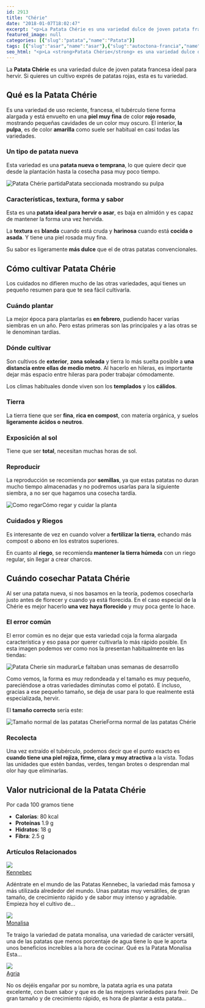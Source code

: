 ```yaml
---
id: 2913
title: "Chérie"
date: "2018-01-07T18:02:47"
excerpt: "<p>La Patata Chérie es una variedad dulce de joven patata francesa ideal para hervir. Si quieres un cultivo exprés de patatas rojas, esta es tu variedad. Qué es la Patata Chérie Es una variedad de uso reciente, francesa, el tubérculo tiene forma alargada y está envuelto en una piel muy fina de color rojo rosado,&hellip; <a class=\"more-link\" href=\"https://plantasyflores.online/patata/cherie/\">Seguir leyendo <span class=\"screen-reader-text\">Chérie</span> <span class=\"meta-nav\" aria-hidden=\"true\">&rarr;</span></a></p>\n"
featured_image: null
categories: [{"slug":"patata","name":"Patata"}]
tags: [{"slug":"asar","name":"asar"},{"slug":"autoctona-francia","name":"autóctona-francia"},{"slug":"blanca","name":"blanca"},{"slug":"calido","name":"calido"},{"slug":"comestible","name":"comestible"},{"slug":"compost","name":"compost"},{"slug":"cosecha-roja","name":"cosecha-roja"},{"slug":"crecimiento-rapido","name":"crecimiento-rapido"},{"slug":"dulce","name":"dulce"},{"slug":"eliminacion-recoleccion","name":"eliminación-recolección"},{"slug":"exterior","name":"exterior"},{"slug":"florece-verano","name":"florece-verano"},{"slug":"hervir","name":"hervir"},{"slug":"patata-nueva","name":"patata-nueva"},{"slug":"ph5-6","name":"ph5-6"},{"slug":"plantacion-primavera","name":"plantacion-primavera"},{"slug":"plena-luz","name":"plena-luz"},{"slug":"resistente-calor","name":"resistente-calor"},{"slug":"riego-moderado","name":"riego-moderado"},{"slug":"semilla","name":"semilla"},{"slug":"templado","name":"templado"},{"slug":"temporada-verano","name":"temporada-verano"},{"slug":"tuberculo","name":"tubérculo"},{"slug":"turba","name":"turba"}]
seo_html: "<p>La <strong>Patata Chérie</strong> es una variedad dulce de joven patata francesa ideal para hervir. Si quieres un cultivo exprés de patatas rojas, esta es tu variedad.</p> <h2>Qué es la Patata Chérie</h2> <p>Es una variedad de uso reciente, francesa, el tubérculo tiene forma alargada y está envuelto en una <strong>piel muy fina</strong> de color <strong>rojo rosado</strong>, mostrando pequeñas cavidades de un color muy oscuro. El interior,<strong> la pulpa</strong>, es de color <strong>amarilla</strong> como suele ser habitual en casi todas las variedades.</p> <h3>Un tipo de patata nueva</h3> <p>Esta variedad es una<strong> patata nueva o temprana</strong>, lo que quiere decir que desde la plantación hasta la cosecha pasa muy poco tiempo.</p> <img src=\"https://plantasyflores.online/wp-content/uploads/2018/01/potatoes-1484807_1920-325x244.jpg\" alt=\"Patata Chérie partida\" />Patata seccionada mostrando su pulpa <h3>Características, textura, forma y sabor</h3> <p>Esta es una<strong> patata ideal para hervir o asar</strong>, es baja en almidón y es capaz de mantener la forma una vez hervida.</p> <p>La <strong>textura</strong> es <strong>blanda</strong> cuando está cruda y <strong>harinosa</strong> cuando está <strong>cocida o asada</strong>. Y tiene una piel rosada muy fina.</p> <p>Su sabor es ligeramente <strong>más dulce</strong> que el de otras patatas convencionales.</p> <h2>Cómo cultivar Patata Chérie</h2> <p>Los cuidados no difieren mucho de las otras variedades, aquí tienes un pequeño resumen para que te sea fácil cultivarla.</p> <h3>Cuándo plantar</h3> <p>La mejor época para plantarlas es<strong> en febrero</strong>, pudiendo hacer varias siembras en un año. Pero estas primeras son las principales y a las otras se le denominan tardías.</p> <h3>Dónde cultivar</h3> <p>Son cultivos de <strong>exterior</strong>, <strong>zona soleada</strong> y tierra lo más suelta posible a <strong>una distancia entre ellas de medio metro</strong>. Al hacerlo en hileras, es importante dejar más espacio entre hileras para poder trabajar cómodamente.</p> <p>Los climas habituales donde viven son los <strong>templados</strong> y los <strong>cálidos</strong>.</p> <h3>Tierra</h3> <p>La tierra tiene que ser <strong>fina</strong>, <strong>rica en compost</strong>, con materia orgánica, y suelos<strong> ligeramente ácidos o neutros</strong>.</p> <h3>Exposición al sol</h3> <p>Tiene que ser <strong>total</strong>, necesitan muchas horas de sol.</p> <h3>Reproducir</h3> <p>La reproducción se recomienda por <strong>semillas</strong>, ya que estas patatas no duran mucho tiempo almacenadas y no podremos usarlas para la siguiente siembra, a no ser que hagamos una cosecha tardía.</p> <img src=\"http://plantasyflores.online/wp-content/uploads/2017/07/watering-can-1506750_1280-300x169.jpg\" alt=\"Como regar\" />Cómo regar y cuidar la planta <h3>Cuidados y Riegos</h3> <p>Es interesante de vez en cuando volver a <strong>fertilizar la tierra</strong>, echando más compost o abono en los estratos superiores.</p> <p>En cuanto al <strong>riego</strong>, se recomienda<strong> mantener la tierra húmeda</strong> con un riego regular, sin llegar a crear charcos.</p> <h2>Cuándo cosechar Patata Chérie</h2> <p>Al ser una patata nueva, si nos basamos en la teoría, podemos cosecharla justo antes de florecer y cuando ya está florecida. En el caso especial de la Chérie es mejor hacerlo <strong>una vez haya florecido</strong> y muy poca gente lo hace.</p> <h3>El error común</h3> <p>El error común es no dejar que esta variedad coja la forma alargada característica y eso pasa por querer cultivarla lo más rápido posible. En esta imagen podemos ver como nos la presentan habitualmente en las tiendas:</p> <img src=\"https://plantasyflores.online/wp-content/uploads/2018/01/potatoes-848723_1920-325x217.jpg\" alt=\"Patata Cherie sin madurar\" />Le faltaban unas semanas de desarrollo <p>Como vemos, la forma es muy redondeada y el tamaño es muy pequeño, pareciéndose a otras variedades diminutas como el potató. E incluso, gracias a ese pequeño tamaño, se deja de usar para lo que realmente está especializada, hervir.</p> <p>El <strong>tamaño correcto</strong> sería este:</p> <img src=\"https://plantasyflores.online/wp-content/uploads/2018/01/sweet-potato-1666707_1920-325x244.jpg\" alt=\"Tamaño normal de las patatas Cherie\" />Forma normal de las patatas Chérie <h3>Recolecta</h3> <p>Una vez extraído el tubérculo, podemos decir que el punto exacto es <strong>cuando tiene una piel rojiza, firme, clara y muy atractiva</strong> a la vista. Todas las unidades que estén bandas, verdes, tengan brotes o desprendan mal olor hay que eliminarlas.</p> <h2>Valor nutricional de la Patata Chérie</h2> <p>Por cada 100 gramos tiene</p> <ul> <li><strong>Calorías</strong>: 80 kcal</li> <li><strong>Proteínas</strong> 1.9 g</li> <li><strong>Hidratos</strong>: 18 g</li> <li><strong>Fibra</strong>: 2.5 g</li> </ul> <h3> Artículos Relacionados<br /> </h3> <img src=\"https://plantasyflores.online/wp-content/uploads/2018/01/potatoes-1388512_1920.jpg\" /> <a href=\"/patata/kennebec/\"><br /> Kennebec<br /> </a> <p>Adéntrate en el mundo de las Patatas Kennebec, la variedad más famosa y más utilizada alrededor del mundo. Unas patatas muy versátiles, de gran tamaño, de crecimiento rápido y de sabor muy intenso y agradable. Empieza hoy el cultivo de...</p> <img src=\"https://plantasyflores.online/wp-content/uploads/2018/01/potatoes-448610_1920.jpg\" /> <a href=\"/patata/monalisa/\"><br /> Monalisa<br /> </a> <p>Te traigo la variedad de patata monalisa, una variedad de carácter versátil, una de las patatas que menos porcentaje de agua tiene lo que le aporta unos beneficios increíbles a la hora de cocinar. Qué es la Patata Monalisa Esta...</p> <img src=\"https://plantasyflores.online/wp-content/uploads/2018/01/potatoes-411975.jpg\" /> <a href=\"/patata/agria/\"><br /> Agria<br /> </a> <p>No os dejéis engañar por su nombre, la patata agria es una patata excelente, con buen sabor y que es de las mejores variedades para freír. De gran tamaño y de crecimiento rápido, es hora de plantar a esta patata...</p>"
---
```


<p>La <strong>Patata Chérie</strong> es una variedad dulce de joven patata francesa ideal para hervir. Si quieres un cultivo exprés de patatas rojas, esta es tu variedad.</p> <h2>Qué es la Patata Chérie</h2> <p>Es una variedad de uso reciente, francesa, el tubérculo tiene forma alargada y está envuelto en una <strong>piel muy fina</strong> de color <strong>rojo rosado</strong>, mostrando pequeñas cavidades de un color muy oscuro. El interior,<strong> la pulpa</strong>, es de color <strong>amarilla</strong> como suele ser habitual en casi todas las variedades.</p> <h3>Un tipo de patata nueva</h3> <p>Esta variedad es una<strong> patata nueva o temprana</strong>, lo que quiere decir que desde la plantación hasta la cosecha pasa muy poco tiempo.</p> <img src="https://plantasyflores.online/wp-content/uploads/2018/01/potatoes-1484807_1920-325x244.jpg" alt="Patata Chérie partida" />Patata seccionada mostrando su pulpa <h3>Características, textura, forma y sabor</h3> <p>Esta es una<strong> patata ideal para hervir o asar</strong>, es baja en almidón y es capaz de mantener la forma una vez hervida.</p> <p>La <strong>textura</strong> es <strong>blanda</strong> cuando está cruda y <strong>harinosa</strong> cuando está <strong>cocida o asada</strong>. Y tiene una piel rosada muy fina.</p> <p>Su sabor es ligeramente <strong>más dulce</strong> que el de otras patatas convencionales.</p> <h2>Cómo cultivar Patata Chérie</h2> <p>Los cuidados no difieren mucho de las otras variedades, aquí tienes un pequeño resumen para que te sea fácil cultivarla.</p> <h3>Cuándo plantar</h3> <p>La mejor época para plantarlas es<strong> en febrero</strong>, pudiendo hacer varias siembras en un año. Pero estas primeras son las principales y a las otras se le denominan tardías.</p> <h3>Dónde cultivar</h3> <p>Son cultivos de <strong>exterior</strong>, <strong>zona soleada</strong> y tierra lo más suelta posible a <strong>una distancia entre ellas de medio metro</strong>. Al hacerlo en hileras, es importante dejar más espacio entre hileras para poder trabajar cómodamente.</p> <p>Los climas habituales donde viven son los <strong>templados</strong> y los <strong>cálidos</strong>.</p> <h3>Tierra</h3> <p>La tierra tiene que ser <strong>fina</strong>, <strong>rica en compost</strong>, con materia orgánica, y suelos<strong> ligeramente ácidos o neutros</strong>.</p> <h3>Exposición al sol</h3> <p>Tiene que ser <strong>total</strong>, necesitan muchas horas de sol.</p> <h3>Reproducir</h3> <p>La reproducción se recomienda por <strong>semillas</strong>, ya que estas patatas no duran mucho tiempo almacenadas y no podremos usarlas para la siguiente siembra, a no ser que hagamos una cosecha tardía.</p> <img src="http://plantasyflores.online/wp-content/uploads/2017/07/watering-can-1506750_1280-300x169.jpg" alt="Como regar" />Cómo regar y cuidar la planta <h3>Cuidados y Riegos</h3> <p>Es interesante de vez en cuando volver a <strong>fertilizar la tierra</strong>, echando más compost o abono en los estratos superiores.</p> <p>En cuanto al <strong>riego</strong>, se recomienda<strong> mantener la tierra húmeda</strong> con un riego regular, sin llegar a crear charcos.</p> <h2>Cuándo cosechar Patata Chérie</h2> <p>Al ser una patata nueva, si nos basamos en la teoría, podemos cosecharla justo antes de florecer y cuando ya está florecida. En el caso especial de la Chérie es mejor hacerlo <strong>una vez haya florecido</strong> y muy poca gente lo hace.</p> <h3>El error común</h3> <p>El error común es no dejar que esta variedad coja la forma alargada característica y eso pasa por querer cultivarla lo más rápido posible. En esta imagen podemos ver como nos la presentan habitualmente en las tiendas:</p> <img src="https://plantasyflores.online/wp-content/uploads/2018/01/potatoes-848723_1920-325x217.jpg" alt="Patata Cherie sin madurar" />Le faltaban unas semanas de desarrollo <p>Como vemos, la forma es muy redondeada y el tamaño es muy pequeño, pareciéndose a otras variedades diminutas como el potató. E incluso, gracias a ese pequeño tamaño, se deja de usar para lo que realmente está especializada, hervir.</p> <p>El <strong>tamaño correcto</strong> sería este:</p> <img src="https://plantasyflores.online/wp-content/uploads/2018/01/sweet-potato-1666707_1920-325x244.jpg" alt="Tamaño normal de las patatas Cherie" />Forma normal de las patatas Chérie <h3>Recolecta</h3> <p>Una vez extraído el tubérculo, podemos decir que el punto exacto es <strong>cuando tiene una piel rojiza, firme, clara y muy atractiva</strong> a la vista. Todas las unidades que estén bandas, verdes, tengan brotes o desprendan mal olor hay que eliminarlas.</p> <h2>Valor nutricional de la Patata Chérie</h2> <p>Por cada 100 gramos tiene</p> <ul> <li><strong>Calorías</strong>: 80 kcal</li> <li><strong>Proteínas</strong> 1.9 g</li> <li><strong>Hidratos</strong>: 18 g</li> <li><strong>Fibra</strong>: 2.5 g</li> </ul> <h3> Artículos Relacionados<br /> </h3> <img src="https://plantasyflores.online/wp-content/uploads/2018/01/potatoes-1388512_1920.jpg" /> <a href="/patata/kennebec/"><br /> Kennebec<br /> </a> <p>Adéntrate en el mundo de las Patatas Kennebec, la variedad más famosa y más utilizada alrededor del mundo. Unas patatas muy versátiles, de gran tamaño, de crecimiento rápido y de sabor muy intenso y agradable. Empieza hoy el cultivo de...</p> <img src="https://plantasyflores.online/wp-content/uploads/2018/01/potatoes-448610_1920.jpg" /> <a href="/patata/monalisa/"><br /> Monalisa<br /> </a> <p>Te traigo la variedad de patata monalisa, una variedad de carácter versátil, una de las patatas que menos porcentaje de agua tiene lo que le aporta unos beneficios increíbles a la hora de cocinar. Qué es la Patata Monalisa Esta...</p> <img src="https://plantasyflores.online/wp-content/uploads/2018/01/potatoes-411975.jpg" /> <a href="/patata/agria/"><br /> Agria<br /> </a> <p>No os dejéis engañar por su nombre, la patata agria es una patata excelente, con buen sabor y que es de las mejores variedades para freír. De gran tamaño y de crecimiento rápido, es hora de plantar a esta patata...</p>
